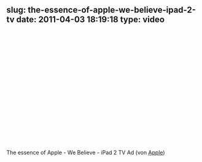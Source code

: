 slug: the-essence-of-apple-we-believe-ipad-2-tv
date: 2011-04-03 18:19:18
type: video
---

<object width="480" height="295"><param name="movie" value="http://www.youtube.com/v/tyEpaPEbjzI?version=3"></param><param name="allowFullScreen" value="true"></param><param name="allowscriptaccess" value="always"></param><embed src="http://www.youtube.com/v/tyEpaPEbjzI?version=3" type="application/x-shockwave-flash" width="480" height="295" allowscriptaccess="always" allowfullscreen="true"></embed></object>

The essence of Apple - We Believe - iPad 2 TV Ad (von [Apple](http://www.youtube.com/watch?feature=player_embedded&hl=en&v=tyEpaPEbjzI))
